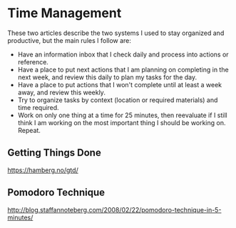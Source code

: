 # Time Management

These two articles describe the two systems I used to stay organized and
productive, but the main rules I follow are:

- Have an information inbox that I check daily and process into actions or
  reference.
- Have a place to put next actions that I am planning on completing in the next
  week, and review this daily to plan my tasks for the day.
- Have a place to put actions that I won't complete until at least a week away,
  and review this weekly.
- Try to organize tasks by context (location or required materials) and time
  required.
- Work on only one thing at a time for 25 minutes, then reevaluate if I still
  think I am working on the most important thing I should be working on. Repeat.

## Getting Things Done
https://hamberg.no/gtd/

## Pomodoro Technique
http://blog.staffannoteberg.com/2008/02/22/pomodoro-technique-in-5-minutes/

